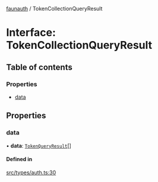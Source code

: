 [faunauth](../index.md) / TokenCollectionQueryResult

# Interface: TokenCollectionQueryResult

## Table of contents

### Properties

- [data](TokenCollectionQueryResult.md#data)

## Properties

### data

• **data**: [`TokenQueryResult`](TokenQueryResult.md)[]

#### Defined in

[src/types/auth.ts:30](https://github.com/alexnitta/faunauth/blob/5f9823a/src/types/auth.ts#L30)
